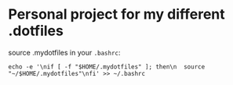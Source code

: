 Personal project for my different .dotfiles
===========================================

source .mydotfiles in your `.bashrc`:

```
echo -e '\nif [ -f "$HOME/.mydotfiles" ]; then\n  source "~/$HOME/.mydotfiles"\nfi' >> ~/.bashrc
```
